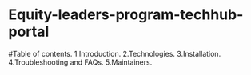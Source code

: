 # Equity-leaders-program-techhub-portal

#Table of contents.
1.Introduction. 
2.Technologies. 
3.Installation. 
4.Troubleshooting and FAQs. 
5.Maintainers. 
 
